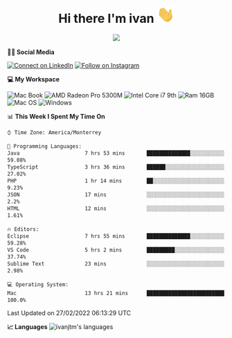 <h1 align="center">Hi there I'm ivan <img src="https://raw.githubusercontent.com/ABSphreak/ABSphreak/master/gifs/Hi.gif" width="40px" /></h1>
<div align="center">
<img src="http://github-readme-streak-stats.herokuapp.com?user=ivanjtm&hide_border=true&background=00000000&border=FFFFFF00&sideNums=A8A8A8&sideLabels=A8A8A8&currStreakNum=FFC93C&dates=A8A8A8)](https://git.io/streak-stats"/>
</div>

**👦🏻 Social Media**

[![Connect on LinkedIn](https://img.shields.io/badge/LinkedIn-%230077B5.svg?&style=flat-square&logo=linkedin&logoColor=white)](https://www.linkedin.com/in/ivanjtm)
[![Follow on Instagram](https://img.shields.io/badge/Instagram-E4405F?style=flat-square&logo=instagram&logoColor=white)](https://www.instagram.com/ivanjtm)

**💻 My Workspace**

![Mac Book](https://img.shields.io/badge/Apple-MacBook_Pro_2019-999999?style=flat-square&logo=apple&logoColor=white)
![AMD Radeon Pro 5300M](https://img.shields.io/badge/AMD-Radeon_Pro_5300M-ED1C24?style=flat-square&logo=amd&logoColor=white)
![Intel Core i7 9th](https://img.shields.io/badge/Intel-Core_i7_9th-0071C5?style=flat-square&logo=intel&logoColor=white)
![Ram 16GB](https://img.shields.io/badge/RAM-16GB-230071C5?style=flat-square&logoColor=white)
![Mac OS](https://img.shields.io/badge/Mac%20OS-000000?style=flat-square&logo=apple&logoColor=white)
![Windows](https://img.shields.io/badge/Windows-0078D6?style=flat-square&logo=windows&logoColor=white)


<!--START_SECTION:waka-->
📊 **This Week I Spent My Time On** 

```text
⌚︎ Time Zone: America/Monterrey

💬 Programming Languages: 
Java                     7 hrs 53 mins       ██████████████░░░░░░░░░░░   59.08% 
TypeScript               3 hrs 36 mins       ██████░░░░░░░░░░░░░░░░░░░   27.02% 
PHP                      1 hr 14 mins        ██░░░░░░░░░░░░░░░░░░░░░░░   9.23% 
JSON                     17 mins             ░░░░░░░░░░░░░░░░░░░░░░░░░   2.2% 
HTML                     12 mins             ░░░░░░░░░░░░░░░░░░░░░░░░░   1.61%

🔥 Editors: 
Eclipse                  7 hrs 55 mins       ██████████████░░░░░░░░░░░   59.28% 
VS Code                  5 hrs 2 mins        █████████░░░░░░░░░░░░░░░░   37.74% 
Sublime Text             23 mins             ░░░░░░░░░░░░░░░░░░░░░░░░░   2.98%

💻 Operating System: 
Mac                      13 hrs 21 mins      █████████████████████████   100.0%

```


 Last Updated on 27/02/2022 06:13:29 UTC
<!--END_SECTION:waka-->
**📈 Languages**
 ![ivanjtm's languages](https://wakatime.com/share/@ivanjtm/a32f83c6-d0c9-49a4-a5ae-d0440b950377.svg)
